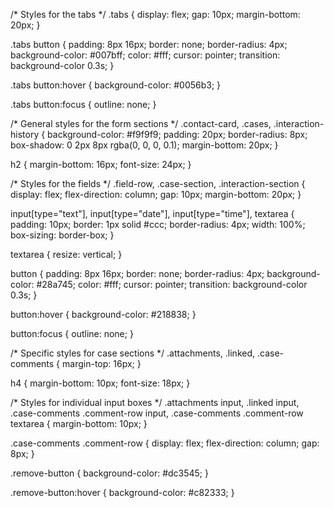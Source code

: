 /* Styles for the tabs */
.tabs {
  display: flex;
  gap: 10px;
  margin-bottom: 20px;
}

.tabs button {
  padding: 8px 16px;
  border: none;
  border-radius: 4px;
  background-color: #007bff;
  color: #fff;
  cursor: pointer;
  transition: background-color 0.3s;
}

.tabs button:hover {
  background-color: #0056b3;
}

.tabs button:focus {
  outline: none;
}

/* General styles for the form sections */
.contact-card, .cases, .interaction-history {
  background-color: #f9f9f9;
  padding: 20px;
  border-radius: 8px;
  box-shadow: 0 2px 8px rgba(0, 0, 0, 0.1);
  margin-bottom: 20px;
}

h2 {
  margin-bottom: 16px;
  font-size: 24px;
}

/* Styles for the fields */
.field-row, .case-section, .interaction-section {
  display: flex;
  flex-direction: column;
  gap: 10px;
  margin-bottom: 20px;
}

input[type="text"],
input[type="date"],
input[type="time"],
textarea {
  padding: 10px;
  border: 1px solid #ccc;
  border-radius: 4px;
  width: 100%;
  box-sizing: border-box;
}

textarea {
  resize: vertical;
}

button {
  padding: 8px 16px;
  border: none;
  border-radius: 4px;
  background-color: #28a745;
  color: #fff;
  cursor: pointer;
  transition: background-color 0.3s;
}

button:hover {
  background-color: #218838;
}

button:focus {
  outline: none;
}

/* Specific styles for case sections */
.attachments, .linked, .case-comments {
  margin-top: 16px;
}

h4 {
  margin-bottom: 10px;
  font-size: 18px;
}

/* Styles for individual input boxes */
.attachments input,
.linked input,
.case-comments .comment-row input,
.case-comments .comment-row textarea {
  margin-bottom: 10px;
}

.case-comments .comment-row {
  display: flex;
  flex-direction: column;
  gap: 8px;
}

.remove-button {
  background-color: #dc3545;
}

.remove-button:hover {
  background-color: #c82333;
}
